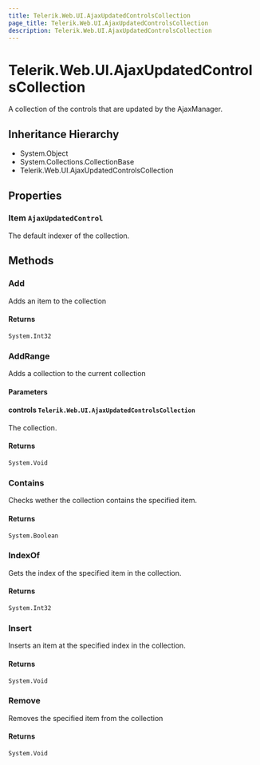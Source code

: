 ```yaml
---
title: Telerik.Web.UI.AjaxUpdatedControlsCollection
page_title: Telerik.Web.UI.AjaxUpdatedControlsCollection
description: Telerik.Web.UI.AjaxUpdatedControlsCollection
---
```


# Telerik.Web.UI.AjaxUpdatedControlsCollection

A collection of the controls that are updated by the AjaxManager.

## Inheritance Hierarchy

* System.Object
* System.Collections.CollectionBase
* Telerik.Web.UI.AjaxUpdatedControlsCollection

## Properties

###  Item `AjaxUpdatedControl`

The default indexer of the collection.

## Methods

###  Add

Adds an item to the collection

#### Returns

`System.Int32` 

###  AddRange

Adds a  collection to the
            current collection

#### Parameters

#### controls `Telerik.Web.UI.AjaxUpdatedControlsCollection`

The  collection.

#### Returns

`System.Void` 

###  Contains

Checks wether the collection contains the specified item.

#### Returns

`System.Boolean` 

###  IndexOf

Gets the index of the specified item in the collection.

#### Returns

`System.Int32` 

###  Insert

Inserts an item at the specified index in the collection.

#### Returns

`System.Void` 

###  Remove

Removes the specified item from the collection

#### Returns

`System.Void` 

